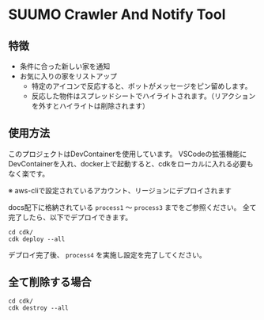 # SUUMO Crawler And Notify Tool

## 特徴

- 条件に合った新しい家を通知
- お気に入りの家をリストアップ
  - 特定のアイコンで反応すると、ボットがメッセージをピン留めします。
  - 反応した物件はスプレッドシートでハイライトされます。（リアクションを外すとハイライトは削除されます）

## 使用方法

このプロジェクトはDevContainerを使用しています。
VSCodeの拡張機能にDevContainerを入れ、docker上で起動すると、cdkをローカルに入れる必要もなく楽です。

※ aws-cliで設定されているアカウント、リージョンにデプロイされます

docs配下に格納されている `process1` 〜 `process3` までをご参照ください。
全て完了したら、以下でデプロイできます。

```shell
cd cdk/
cdk deploy --all
```

デプロイ完了後、 `process4` を実施し設定を完了してください。

## 全て削除する場合

```shell
cd cdk/
cdk destroy --all
```
